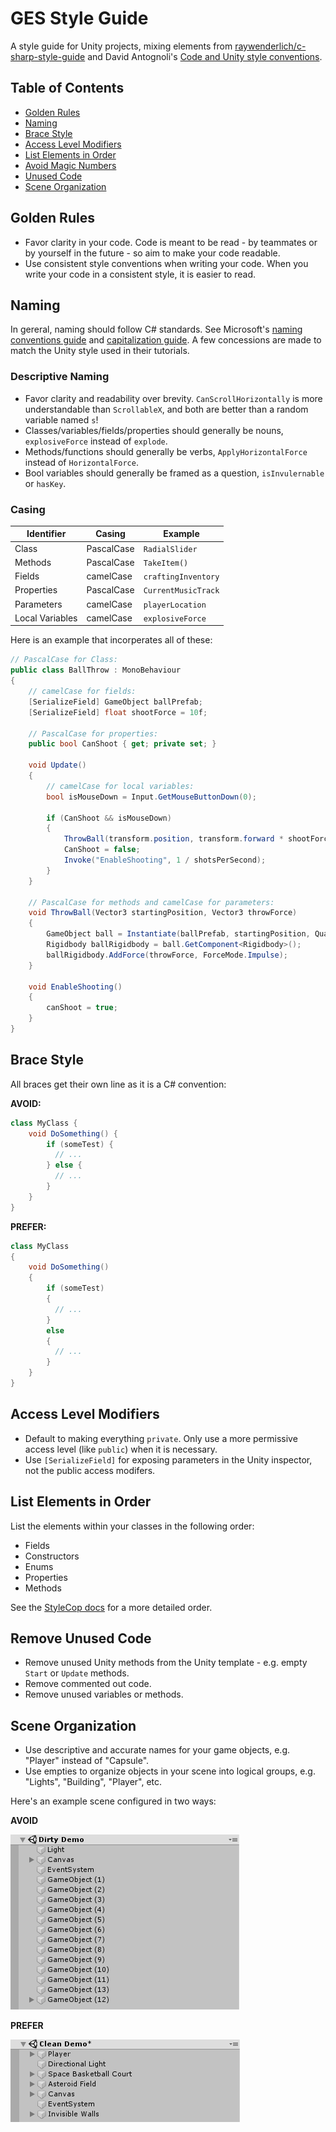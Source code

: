 # GES Style Guide

A style guide for Unity projects, mixing elements from [raywenderlich/c-sharp-style-guide](https://github.com/raywenderlich/c-sharp-style-guide) and David Antognoli's [Code and Unity style conventions](https://docs.google.com/document/d/1yrKCY_sVAdWkwgWAjJLiJFj1OOHn6dC__pGkSVB61YY/edit).

## Table of Contents

- [Golden Rules](#golden-rules)
- [Naming](#naming)
- [Brace Style](#brace-style)
- [Access Level Modifiers](#access-level-modifiers)
- [List Elements in Order](#list-elements-in-order)
- [Avoid Magic Numbers](#access-level-modifiers)
- [Unused Code](#unused-code)
- [Scene Organization](#scene-organization)

## Golden Rules

- Favor clarity in your code. Code is meant to be read - by teammates or by yourself in the future - so aim to make your code readable.
- Use consistent style conventions when writing your code. When you write your code in a consistent style, it is easier to read.

## Naming

In gereral, naming should follow C# standards. See Microsoft's [naming conventions guide](https://docs.microsoft.com/en-us/dotnet/standard/design-guidelines/general-naming-conventions) and [capitalization guide](https://docs.microsoft.com/en-us/dotnet/standard/design-guidelines/capitalization-conventions). A few concessions are made to match the Unity style used in their tutorials.

### Descriptive Naming

- Favor clarity and readability over brevity. `CanScrollHorizontally` is more understandable than `ScrollableX`, and both are better than a random variable named `s`!
- Classes/variables/fields/properties should generally be nouns, `explosiveForce` instead of `explode`.
- Methods/functions should generally be verbs, `ApplyHorizontalForce` instead of `HorizontalForce`.
- Bool variables should generally be framed as a question, `isInvulernable` or `hasKey`.

### Casing

| Identifier | Casing | Example |
|---|---|---|
| Class | PascalCase | `RadialSlider` |
| Methods | PascalCase | `TakeItem()` |
| Fields | camelCase | `craftingInventory` |
| Properties | PascalCase | `CurrentMusicTrack` |
| Parameters | camelCase | `playerLocation` |
| Local Variables | camelCase | `explosiveForce` |

Here is an example that incorperates all of these:

```cs
// PascalCase for Class:
public class BallThrow : MonoBehaviour
{
    // camelCase for fields:
    [SerializeField] GameObject ballPrefab;
    [SerializeField] float shootForce = 10f;
    
    // PascalCase for properties:
    public bool CanShoot { get; private set; }
    
    void Update()
    {
        // camelCase for local variables:
        bool isMouseDown = Input.GetMouseButtonDown(0);
        
        if (CanShoot && isMouseDown)
        {
            ThrowBall(transform.position, transform.forward * shootForce);
            CanShoot = false;
            Invoke("EnableShooting", 1 / shotsPerSecond);
        }
    }
    
    // PascalCase for methods and camelCase for parameters:
    void ThrowBall(Vector3 startingPosition, Vector3 throwForce)
    {
        GameObject ball = Instantiate(ballPrefab, startingPosition, Quaternion.identity);
        Rigidbody ballRigidbody = ball.GetComponent<Rigidbody>();
        ballRigidbody.AddForce(throwForce, ForceMode.Impulse);
    }

    void EnableShooting()
    {
        canShoot = true;
    }
}
```

## Brace Style

All braces get their own line as it is a C# convention:

**AVOID:**

```csharp
class MyClass {
    void DoSomething() {
        if (someTest) {
          // ...
        } else {
          // ...
        }
    }
}
```

**PREFER:**

```csharp
class MyClass
{
    void DoSomething()
    {
        if (someTest)
        {
          // ...
        }
        else
        {
          // ...
        }
    }
}
```

## Access Level Modifiers

- Default to making everything `private`. Only use a more permissive access level (like `public`) when it is necessary.
- Use `[SerializeField]` for exposing parameters in the Unity inspector, not the public access modifers.

## List Elements in Order

List the elements within your classes in the following order:

- Fields
- Constructors
- Enums
- Properties
- Methods

See the [StyleCop docs](https://github.com/DotNetAnalyzers/StyleCopAnalyzers/blob/master/documentation/SA1201.md) for a more detailed order.

## Remove Unused Code

- Remove unused Unity methods from the Unity template - e.g. empty `Start` or `Update` methods.
- Remove commented out code.
- Remove unused variables or methods.

## Scene Organization

- Use descriptive and accurate names for your game objects, e.g. "Player" instead of "Capsule".
- Use empties to organize objects in your scene into logical groups, e.g. "Lights", "Building", "Player", etc.

Here's an example scene configured in two ways:

**AVOID**

![](./bad-scene-org.png)

**PREFER**

![](./good-scene-org.png)

